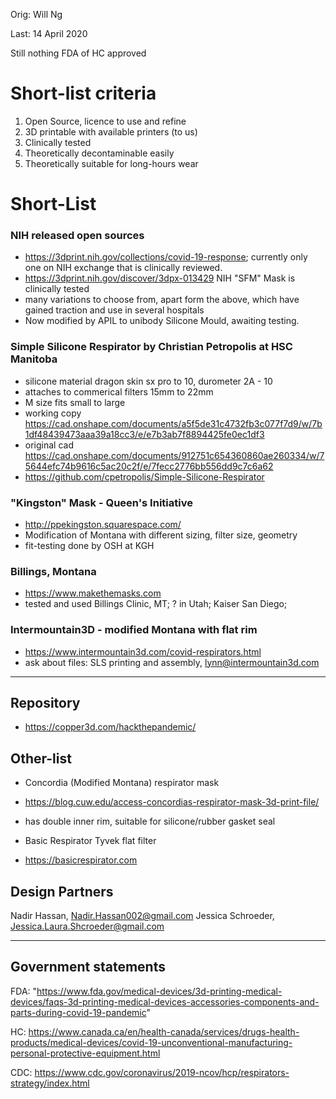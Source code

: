 Orig: Will Ng

Last: 14 April 2020

Still nothing FDA of HC approved

# Short-list criteria
1) Open Source, licence to use and refine
2) 3D printable with available printers (to us)
3) Clinically tested 
4) Theoretically decontaminable easily
5) Theoretically suitable for long-hours wear

# Short-List
### NIH released open sources
- https://3dprint.nih.gov/collections/covid-19-response; currently only one on NIH exchange that is clinically reviewed.
- https://3dprint.nih.gov/discover/3dpx-013429 NIH "SFM" Mask is clinically tested
- many variations to choose from, apart form the above, which have gained traction and use in several hospitals
- Now modified by APIL to unibody Silicone Mould, awaiting testing.

### Simple Silicone Respirator by Christian Petropolis at HSC Manitoba
- silicone material dragon skin sx pro to 10, durometer 2A - 10
- attaches to commerical filters 15mm to 22mm
- M size fits small to large
- working copy https://cad.onshape.com/documents/a5f5de31c4732fb3c077f7d9/w/7b1df48439473aaa39a18cc3/e/e7b3ab7f8894425fe0ec1df3
- original cad https://cad.onshape.com/documents/912751c654360860ae260334/w/75644efc74b9616c5ac20c2f/e/7fecc2776bb556dd9c7c6a62
- https://github.com/cpetropolis/Simple-Silicone-Respirator

### "Kingston" Mask - Queen's Initiative
- http://ppekingston.squarespace.com/
- Modification of Montana with different sizing, filter size, geometry
- fit-testing done by OSH at KGH

### Billings, Montana
- https://www.makethemasks.com
- tested and used Billings Clinic, MT; ? in Utah; Kaiser San Diego;

### Intermountain3D - modified Montana with flat rim
- https://www.intermountain3d.com/covid-respirators.html
- ask about files: SLS printing and assembly, lynn@intermountain3d.com

_____
## Repository
- https://copper3d.com/hackthepandemic/

## Other-list
- Concordia (Modified Montana) respirator mask
- https://blog.cuw.edu/access-concordias-respirator-mask-3d-print-file/
- has double inner rim, suitable for silicone/rubber gasket seal

- Basic Respirator Tyvek flat filter
- https://basicrespirator.com

## Design Partners
Nadir Hassan, Nadir.Hassan002@gmail.com
Jessica Schroeder, Jessica.Laura.Shcroeder@gmail.com
_____

## Government statements
FDA:
"https://www.fda.gov/medical-devices/3d-printing-medical-devices/faqs-3d-printing-medical-devices-accessories-components-and-parts-during-covid-19-pandemic"

HC: 
https://www.canada.ca/en/health-canada/services/drugs-health-products/medical-devices/covid-19-unconventional-manufacturing-personal-protective-equipment.html

CDC: 
https://www.cdc.gov/coronavirus/2019-ncov/hcp/respirators-strategy/index.html

